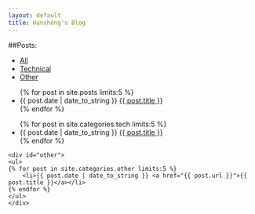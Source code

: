 ```yaml
---
layout: default
title: Hansheng's Blog
---
```

<script src="tabcontent.js" type="text/javascript"></script>
##Posts:
<link href="css/tabcontent_3.css" rel="stylesheet" type="text/css" />
<div>
<ul class="tabs" data-persist="true">
	<li><a href="#all_blog">All</a></li>
	<li><a href="#tech">Technical</a> </li>
	<li><a href="#other">Other</a> </li>
</ul>
<div class="tabcontents">
	<div id="all_blog">
	<ul>	
	{% for post in site.posts limits:5 %}
		<li>{{ post.date | date_to_string }} <a href="{{ post.url }}">{{ post.title }}</a></li>
	{% endfor %}
	</ul>
	</div>
	<div id="tech">
	<ul>	
	{% for post in site.categories.tech limits:5 %}
		<li>{{ post.date | date_to_string }} <a href="{{ post.url }}">{{ post.title }}</a></li>
	{% endfor %}
	</ul>
	</div>
	
	<div id="other">
	<ul>	
	{% for post in site.categories.other limits:5 %}
		<li>{{ post.date | date_to_string }} <a href="{{ post.url }}">{{ post.title }}</a></li>
	{% endfor %}
	</ul>
	</div>
</div>
</div>